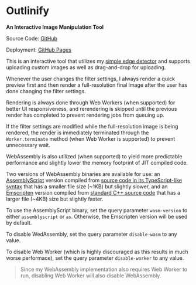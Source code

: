 # Outlinify

**An Interactive Image Manipulation Tool**

Source Code: [GitHub](https://github.com/zhumingcheng697/Live-Web/tree/main/outlinify)

Deployment: [GitHub Pages](https://zhumingcheng697.github.io/Live-Web/outlinify)

This is an interactive tool that utilizes my [simple edge detector](https://github.com/zhumingcheng697/Live-Web/tree/main/outlinify/outline-filter.js) and supports uploading custom images as well as drag-and-drop for uploading.

Whenever the user changes the filter settings, I always render a quick preview first and then render a full-resolution final image after the user has done changing the filter settings.

Rendering is always done through Web Workers (when supported) for better UI responsiveness, and rerendering is skipped until the previous render has completed to prevent rendering jobs from queuing up.

If the filter settings are modified while the full-resolution image is being rendered, the render is immediately terminated through the `Worker.terminate` method (when Web Worker is supported) to prevent unnecessary wait.

WebAssembly is also utilized (when supported) to yield more predictable performance and slightly lower the memory footprint of JIT compiled code.

Two versions of WebAssembly binaries are available for use: an [AssemblyScript](https://www.assemblyscript.org) version compiled from [source code in its TypeScript-like syntax](https://github.com/zhumingcheng697/Live-Web/tree/main/outlinify/wasm/as/outline-filter.ts) that has a smaller file size (~1KB) but slightly slower, and an [Emscripten](https://emscripten.org) version compiled from [standard C++ source code](https://github.com/zhumingcheng697/Live-Web/tree/main/outlinify/wasm/emscripten/outline-filter.cpp) that has a larger file (~4KB) size but slightly faster.

To use the AssemblyScript binary, set the query parameter `wasm-version` to either `assemblyscript` or `as`. Otherwise, the Emscripten version will be used by default.

To disable WedAssembly, set the query parameter `disable-wasm` to any value.

To disable Web Worker (which is highly discouraged as this results in much worse performace), set the query parameter `disable-worker` to any value.

> Since my WebAssembly implementation also requires Web Worker to run, disabling Web Worker will also disable WebAssembly.
